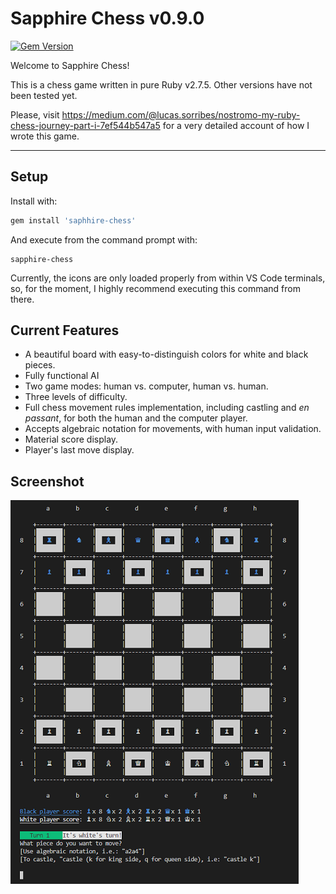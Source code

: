 # Sapphire Chess v0.9.0
[![Gem Version](https://badge.fury.io/rb/sapphire-chess.svg)](https://badge.fury.io/rb/sapphire-chess)

Welcome to Sapphire Chess!

This is a chess game written in pure Ruby v2.7.5. Other versions have not been tested yet.

Please, visit https://medium.com/@lucas.sorribes/nostromo-my-ruby-chess-journey-part-i-7ef544b547a5 for a very detailed account of how I wrote this game.

---

## Setup

Install with:
```ruby
gem install 'saphhire-chess'
```
And execute from the command prompt with:
```
sapphire-chess
```
Currently, the icons are only loaded properly from within VS Code terminals, so, for the moment, I highly recommend executing this command from there.

## Current Features

* A beautiful board with easy-to-distinguish colors for white and black pieces.
* Fully functional AI
* Two game modes: human vs. computer, human vs. human.
* Three levels of difficulty.
* Full chess movement rules implementation, including castling and *en passant*, for both the human and the computer player.
* Accepts algebraic notation for movements, with human input validation.
* Material score display.
* Player's last move display.

## Screenshot

![Game screenshot](./screenshot.png)
